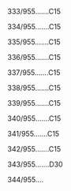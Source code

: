 333/955.......C15 


334/955.......C15 


335/955.......C15 


336/955.......C15 


337/955.......C15 


338/955.......C15 


339/955.......C15 


340/955.......C15 


341/955.......C15 


342/955.......C15 


343/955.......D30 


344/955.... 

